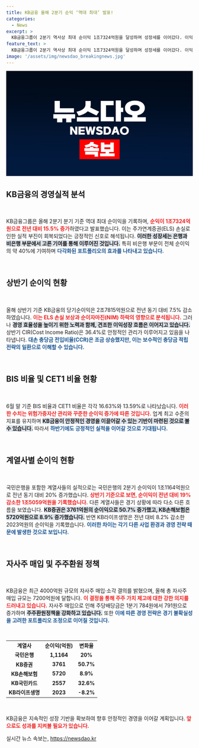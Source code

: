 ```yaml
---
title: KB금융 올해 2분기 순익 ‘역대 최대’ 발표!
categories:
  - News
excerpt: >
  KB금융그룹이 2분기 역사상 최대 순이익 1조7324억원을 달성하며 성장세를 이어갔다. 이익 기여도가 40%에 달하는 비은행 부문이 두드러진 가운데, 국민은행은 순이익이 20% 증가했다. 주주가치를 높이기 위해 7200억원 규모의 자사주 매입에 나선 KB금융의 전략이 주목받고 있다.
feature_text: >
  KB금융그룹이 2분기 역사상 최대 순이익 1조7324억원을 달성하며 성장세를 이어갔다. 이익 기여도가 40%에 달하는 비은행 부문이 두드러진 가운데, 국민은행은 순이익이 20% 증가했다. 주주가치를 높이기 위해 7200억원 규모의 자사주 매입에 나선 KB금융의 전략이 주목받고 있다.
image: '/assets/img/newsdao_breakingnews.jpg'
---
```


<p><img src="/assets/img/newsdao_breakingnews.jpg" alt="bookingtag 속보" /></p>

<h2 data-ke-size="size26">KB금융의 경영실적 분석</h2>

<p data-ke-size="size16">&nbsp;</p>

<p>KB금융그룹은 올해 2분기 분기 기준 역대 최대 순이익을 기록하며, <b><span style="color: #ee2323;">순익이 1조7324억원으로 전년 대비 15.5% 증가</span></b>하였다고 발표했습니다. 이는 주가연계증권(ELS) 손실로 인한 실적 부진이 회복되었다는 긍정적인 신호로 해석됩니다. <b><span style="background-color: #21538527;">이러한 성장세는 은행과 비은행 부문에서 고른 기여를 통해 이루어진 것입니다.</span></b> 특히 비은행 부문이 전체 순이익의 약 40%에 기여하며 <b><span style="color: #1a5490;">다각화된 포트폴리오의 효과를 나타내고 있습니다.</span></b> </p>

<p data-ke-size="size16">&nbsp;</p>

<h2 data-ke-size="size26">상반기 순이익 현황</h2>

<p data-ke-size="size16">&nbsp;</p>

<p>올해 상반기 기준 KB금융의 당기순이익은 2조7815억원으로 전년 동기 대비 7.5% 감소하였습니다. <b><span style="color: #ee2323;">이는 ELS 손실 보상과 순이자마진(NIM) 하락의 영향으로 분석됩니다.</span></b> 그러나 <b><span style="background-color: #21538527;">경영 효율성을 높이기 위한 노력과 함께, 견조한 이익성장 흐름은 이어지고 있습니다.</span></b> 상반기 CIR(Cost Income Ratio)은 36.4%로 안정적인 관리가 이루어지고 있음을 나타냅니다. <b><span style="color: #1a5490;">대손 충당금 전입비율(CCR)은 조금 상승했지만, 이는 보수적인 충당금 적립 전략의 일환으로 이해할 수 있습니다.</span></b></p>

<p data-ke-size="size16">&nbsp;</p>

<h2 data-ke-size="size26">BIS 비율 및 CET1 비율 현황</h2>

<p data-ke-size="size16">&nbsp;</p>

<p>6월 말 기준 BIS 비율과 CET1 비율은 각각 16.63%와 13.59%로 나타났습니다. <b><span style="color: #ee2323;">이러한 수치는 위험가중자산 관리와 꾸준한 순이익 증가에 따른 것입니다.</span></b> 업계 최고 수준의 지표를 유지하며 <b><span style="background-color: #21538527;">KB금융이 안정적인 경영을 이끌어갈 수 있는 기반이 마련된 것으로 볼 수 있습니다.</span></b> 따라서 <b><span style="color: #1a5490;">하반기에도 긍정적인 실적을 이어갈 것으로 기대됩니다.</span></b></p>

<p data-ke-size="size16">&nbsp;</p>

<h2 data-ke-size="size26">계열사별 순이익 현황</h2>

<p data-ke-size="size16">&nbsp;</p>

<p>국민은행을 포함한 계열사들의 실적으로는 국민은행의 2분기 순이익이 1조1164억원으로 전년 동기 대비 20% 증가했습니다. <b><span style="color: #ee2323;">상반기 기준으로 보면, 순이익이 전년 대비 19% 감소한 1조5059억원을 기록했습니다.</span></b> 다른 계열사들은 경기 상황에 따라 다소 다른 흐름을 보였습니다. <b><span style="background-color: #21538527;">KB증권은 3761억원의 순이익으로 50.7% 증가했고, KB손해보험은 5720억원으로 8.9% 증가했습니다.</span></b> 반면 KB라이프생명은 전년 대비 8.2% 감소한 2023억원의 순이익을 기록했습니다. <b><span style="color: #1a5490;">이러한 차이는 각기 다른 사업 환경과 경영 전략 때문에 발생한 것으로 보입니다.</span></b></p>

<p data-ke-size="size16">&nbsp;</p>

<h2 data-ke-size="size26">자사주 매입 및 주주환원 정책</h2>

<p data-ke-size="size16">&nbsp;</p>

<p>KB금융은 최근 4000억원 규모의 자사주 매입·소각 결의를 밝혔으며, 올해 총 자사주 매입 규모는 7200억원에 달합니다. <b><span style="color: #ee2323;">이 결정을 통해 주주 가치 제고에 대한 강한 의지를 드러내고 있습니다.</span></b> 자사주 매입으로 인해 주당배당금은 1분기 784원에서 791원으로 증가하며 <b><span style="background-color: #21538527;">주주환원정책을 강화하고 있습니다.</span></b> 또한 <b><span style="color: #1a5490;">이에 따른 경영 전략은 경기 불확실성을 고려한 포트폴리오 조정으로 이어질 것입니다.</span></b></p>

<p data-ke-size="size16">&nbsp;</p>

<table>
    <tbody>
        <tr>
            <td style="text-align: center; height: 17px;"><b>계열사</b></td>
            <td style="text-align: center; height: 17px;"><b>순이익(억원)</b></td>
            <td style="text-align: center; height: 17px;"><b>변화율</b></td>
        </tr>
        <tr>
            <td style="text-align: center; height: 17px;"><b>국민은행</b></td>
            <td style="text-align: center; height: 17px;"><b>1,1164</b></td>
            <td style="text-align: center; height: 17px;"><b>20%</b></td>
        </tr>
        <tr>
            <td style="text-align: center; height: 17px;"><b>KB증권</b></td>
            <td style="text-align: center; height: 17px;"><b>3761</b></td>
            <td style="text-align: center; height: 17px;"><b>50.7%</b></td>
        </tr>
        <tr>
            <td style="text-align: center; height: 17px;"><b>KB손해보험</b></td>
            <td style="text-align: center; height: 17px;"><b>5720</b></td>
            <td style="text-align: center; height: 17px;"><b>8.9%</b></td>
        </tr>
        <tr>
            <td style="text-align: center; height: 17px;"><b>KB국민카드</b></td>
            <td style="text-align: center; height: 17px;"><b>2557</b></td>
            <td style="text-align: center; height: 17px;"><b>32.6%</b></td>
        </tr>
        <tr>
            <td style="text-align: center; height: 17px;"><b>KB라이프생명</b></td>
            <td style="text-align: center; height: 17px;"><b>2023</b></td>
            <td style="text-align: center; height: 17px;"><b>-8.2%</b></td>
        </tr>
    </tbody>
</table>

<p data-ke-size="size16">&nbsp;</p>

<p>KB금융은 지속적인 성장 기반을 확보하여 향후 안정적인 경영을 이어갈 계획입니다. <b><span style="color: #ee2323;">앞으로도 성과를 지켜볼 필요가 있습니다.</span></b></p>
실시간 뉴스 속보는, <a href="https://newsdao.kr" rel="dofollow">https://newsdao.kr</a>



